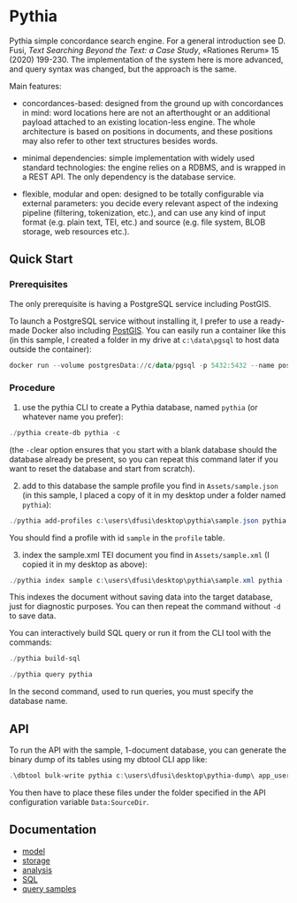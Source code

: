 # Pythia

Pythia simple concordance search engine. For a general introduction see D. Fusi, _Text Searching Beyond the Text: a Case Study_, «Rationes Rerum» 15 (2020) 199-230. The implementation of the system here is more advanced, and query syntax was changed, but the approach is the same.

Main features:

- concordances-based: designed from the ground up with concordances in mind: word locations here are not an afterthought or an additional payload attached to an existing location-less engine. The whole architecture is based on positions in documents, and these positions may also refer to other text structures besides words.

- minimal dependencies: simple implementation with widely used standard technologies: the engine relies on a RDBMS, and is wrapped in a REST API. The only dependency is the database service.

- flexible, modular and open: designed to be totally configurable via external parameters: you decide every relevant aspect of the indexing pipeline (filtering, tokenization, etc.), and can use any kind of input format (e.g. plain text, TEI, etc.) and source (e.g. file system, BLOB storage, web resources etc.).

## Quick Start

### Prerequisites

The only prerequisite is having a PostgreSQL service including PostGIS.

To launch a PostgreSQL service without installing it, I prefer to use a ready-made Docker also including [PostGIS](https://postgis.net/install/). You can easily run a container like this (in this sample, I created a folder in my drive at `c:\data\pgsql` to host data outside the container):

```ps1
docker run --volume postgresData://c/data/pgsql -p 5432:5432 --name postgres -e POSTGRES_PASSWORD=postgres -d postgis/postgis:13-master
```

### Procedure

1. use the pythia CLI to create a Pythia database, named `pythia` (or whatever name you prefer):

```ps1
./pythia create-db pythia -c
```

(the `-c`lear option ensures that you start with a blank database should the database already be present, so you can repeat this command later if you want to reset the database and start from scratch).

2. add to this database the sample profile you find in `Assets/sample.json` (in this sample, I placed a copy of it in my desktop under a folder named `pythia`):

```ps1
./pythia add-profiles c:\users\dfusi\desktop\pythia\sample.json pythia
```

You should find a profile with id `sample` in the `profile` table.

3. index the sample.xml TEI document you find in `Assets/sample.xml` (I copied it in my desktop as above):

```ps1
./pythia index sample c:\users\dfusi\desktop\pythia\sample.xml pythia -d
```

This indexes the document without saving data into the target database, just for diagnostic purposes. You can then repeat the command without `-d` to save data.

You can interactively build SQL query or run it from the CLI tool with the commands:

```ps1
./pythia build-sql

./pythia query pythia
```

In the second command, used to run queries, you must specify the database name.

## API

To run the API with the sample, 1-document database, you can generate the binary dump of its tables using my dbtool CLI app like:

```ps1
.\dbtool bulk-write pythia c:\users\dfusi\desktop\pythia-dump\ app_user,app_role,app_role_claim,app_user_role,app_user_claim,app_user_login,app_user_token,corpus,profile,document,document_attribute,document_corpus,document_structure,token,occurrence,occurrence_attribute,structure,structure_attribute -t pgsql
```

You then have to place these files under the folder specified in the API configuration variable `Data:SourceDir`.

## Documentation

- [model](./doc/model.md)
- [storage](./doc/storage.md)
- [analysis](./doc/analysis.md)
- [SQL](./doc/sql.md)
- [query samples](./doc/query-samples.md)
